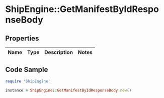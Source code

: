 # ShipEngine::GetManifestByIdResponseBody

## Properties

Name | Type | Description | Notes
------------ | ------------- | ------------- | -------------

## Code Sample

```ruby
require 'ShipEngine'

instance = ShipEngine::GetManifestByIdResponseBody.new()
```



